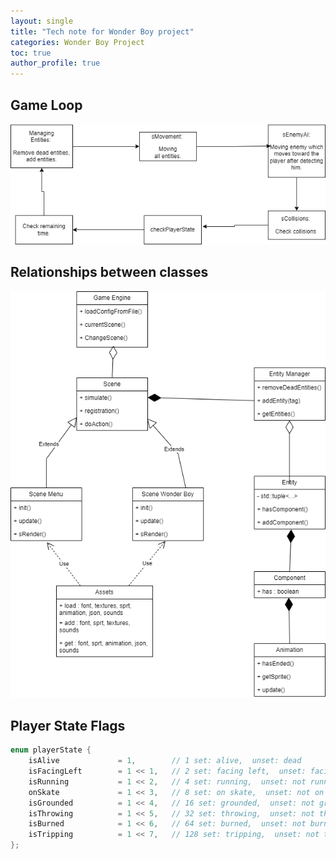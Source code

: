 ```yaml
---
layout: single
title: "Tech note for Wonder Boy project"
categories: Wonder Boy Project
toc: true
author_profile: true
---
```


## Game Loop
![GameLoop.png](assets/images/GameLoop.png)

## Relationships between classes
![ClassDiagram.png](assets/images/ClassDiagram.png)

## Player State Flags
```c
enum playerState {
    isAlive         	= 1,        // 1 set: alive,  unset: dead
    isFacingLeft        = 1 << 1,   // 2 set: facing left,  unset: facing right
    isRunning	        = 1 << 2,   // 4 set: running,  unset: not running, stand
    onSkate        	    = 1 << 3,   // 8 set: on skate,  unset: not on skate
    isGrounded          = 1 << 4,   // 16 set: grounded,  unset: not grounded
    isThrowing	        = 1 << 5,   // 32 set: throwing,  unset: not throwing
    isBurned       	    = 1 << 6,   // 64 set: burned,  unset: not burned
    isTripping          = 1 << 7,   // 128 set: tripping,  unset: not tripping
};
```